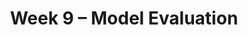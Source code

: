 ---
    title: Week 9 – Model Evaluation
    weekNumber: 9
    days:
      - date: 2021-5-23
        events:
          "**LEC 24**{: .label .label-lecture } Examples":
          "**Lab 8**{: .label .label-lab } **Feature Engineering (due 5/23)**":
      - date: 2021-5-25
        events:
          "**LEC 25**{: .label .label-lecture } Model Evaluation":
          "**DIS 8**{: .label .label-disc } **Model Evaluation (due 5/28)**":
      - date: 2021-5-26
        events:
          "**PROJ 4**{: .label .label-proj } **Language Models (due 5/26)**":
      - date: 2021-5-27
        events:
          "**LEC 26**{: .label .label-lecture } More Model Evaluation":
---
